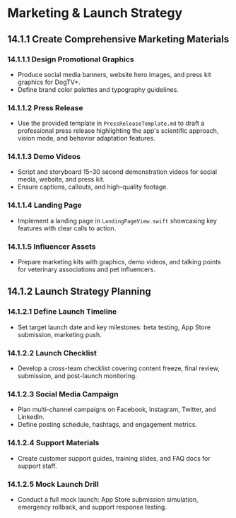 # Marketing & Launch Strategy

## 14.1.1 Create Comprehensive Marketing Materials

### 14.1.1.1 Design Promotional Graphics
- Produce social media banners, website hero images, and press kit graphics for DogTV+.
- Define brand color palettes and typography guidelines.

### 14.1.1.2 Press Release
- Use the provided template in `PressReleaseTemplate.md` to draft a professional press release highlighting the app's scientific approach, vision mode, and behavior adaptation features.

### 14.1.1.3 Demo Videos
- Script and storyboard 15–30 second demonstration videos for social media, website, and press kit.
- Ensure captions, callouts, and high-quality footage.

### 14.1.1.4 Landing Page
- Implement a landing page in `LandingPageView.swift` showcasing key features with clear calls to action.

### 14.1.1.5 Influencer Assets
- Prepare marketing kits with graphics, demo videos, and talking points for veterinary associations and pet influencers.

## 14.1.2 Launch Strategy Planning

### 14.1.2.1 Define Launch Timeline
- Set target launch date and key milestones: beta testing, App Store submission, marketing push.

### 14.1.2.2 Launch Checklist
- Develop a cross-team checklist covering content freeze, final review, submission, and post-launch monitoring.

### 14.1.2.3 Social Media Campaign
- Plan multi-channel campaigns on Facebook, Instagram, Twitter, and LinkedIn.
- Define posting schedule, hashtags, and engagement metrics.

### 14.1.2.4 Support Materials
- Create customer support guides, training slides, and FAQ docs for support staff.

### 14.1.2.5 Mock Launch Drill
- Conduct a full mock launch: App Store submission simulation, emergency rollback, and support response testing. 